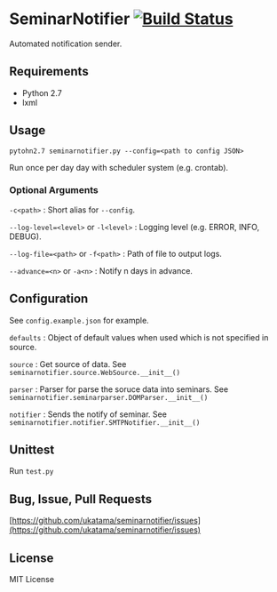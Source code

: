 # SeminarNotifier [![Build Status](https://travis-ci.org/ukatama/seminarnotifier.svg)](https://travis-ci.org/ukatama/seminarnotifier)

Automated notification sender.

## Requirements

* Python 2.7
* lxml

## Usage

```
pytohn2.7 seminarnotifier.py --config=<path to config JSON>
```

Run once per day day with scheduler system (e.g. crontab).

### Optional Arguments

`-c<path>`
:   Short alias for `--config`.

`--log-level=<level>` or `-l<level>`
:   Logging level (e.g. ERROR, INFO, DEBUG).

`--log-file=<path>` or `-f<path>`
:   Path of file to output logs.

`--advance=<n>` or `-a<n>`
:   Notify n days in advance.


## Configuration

See `config.example.json` for example.

`defaults`
:   Object of default values when used which is not specified in source.

`source`
:   Get source of data. See `seminarnotifier.source.WebSource.__init__()`

`parser`
:   Parser for parse the soruce data into seminars. See `seminarnotifier.seminarparser.DOMParser.__init__()`

`notifier`
:   Sends the notify of seminar. See `seminarnotifier.notifier.SMTPNotifier.__init__()`


## Unittest

Run `test.py`

## Bug, Issue, Pull Requests

[https://github.com/ukatama/seminarnotifier/issues](https://github.com/ukatama/seminarnotifier/issues)


## License

MIT License
